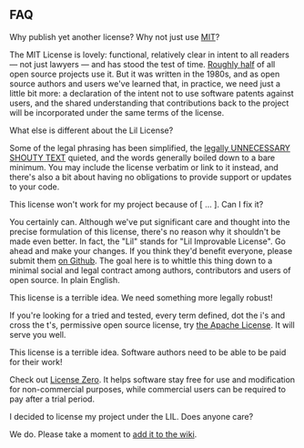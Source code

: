 FAQ
---

Why publish yet another license? Why not just use [MIT](http://mitlicense.org)?

The MIT License is lovely: functional, relatively clear in intent to all readers
— not just lawyers — and has stood the test of time.
[Roughly half](https://github.com/blog/1964-open-source-license-usage-on-github-com)
of all open source projects use it. But it was written in the 1980s, and as open
source authors and users we've learned that, in practice, we need just a little
bit more: a declaration of the intent not to use software patents against users,
and the shared understanding that contributions back to the project will be
incorporated under the same terms of the license.


What else is different about the Lil License?

Some of the legal phrasing has been simplified, the [legally UNNECESSARY SHOUTY
TEXT](https://www.cameronhuff.com/blog/why-not-use-CAPITAL-LETTERS/index.html)
quieted, and the words generally boiled down to a bare minimum. You may
include the license verbatim or link to it instead, and there's also a bit about
having no obligations to provide support or updates to your code.


This license won't work for my project because of [ ... ]. Can I fix it?

You certainly can. Although we've put significant care and thought into the
precise formulation of this license, there's no reason why it shouldn't be made
even better. In fact, the "Lil" stands for "Lil Improvable License". Go ahead
and make your changes. If you think they'd benefit everyone, please submit them
[on Github](https://github.com/jashkenas/lil-license). The goal here is to
whittle this thing down to a minimal social and legal contract among authors,
contributors and users of open source. In plain English.


This license is a terrible idea. We need something more legally robust!

If you're looking for a tried and tested, every term defined, dot the i's and
cross the t's, permissive open source license, try [the Apache
License](https://www.apache.org/licenses/LICENSE-2.0). It will serve you well.


This license is a terrible idea. Software authors need to be able to be paid for
their work!

Check out [License Zero](https://licensezero.com/). It helps software stay free
for use and modification for non-commercial purposes, while commercial users
can be required to pay after a trial period.


I decided to license my project under the LIL. Does anyone care?

We do. Please take a moment to
[add it to the wiki](https://github.com/jashkenas/lil-license/wiki/List-of-LIL-Licensed-Projects).
